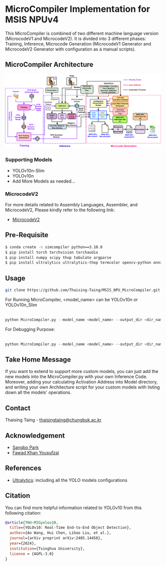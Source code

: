 # MicroCompiler Implementation for MSIS NPUv4
This MicroCompiler is combined of two different machine language version (MicrocodeV1 and MicrocodeV2). It is divided into 3 different phases: Training, Inference, Microcode Generation (MicrocodeV1 Generator and MicrocodeV2 Generator with configuration as a manual scripts).

## MicroCompiler Architecture

![MicroCompiler](MicroCompiler.png)

### Supporting Models
- YOLOv10n-Slim
- YOLOv10n
- Add More Models as needed...

### MicrocodeV2
For more details related to Assembly Languages, Assembler, and MicrocodeV2, Please kindly refer to the following link: 
* [MicrocodeV2](https://github.com/ultralytics)

## Pre-Requisite 
```bash
$ conda create -n simcompiler python==3.10.0
$ pip install torch torchvision torchaudio
$ pip install numpy scipy thop tabulate argparse
$ pip install ultralytics ultralytics-thop termcolor opencv-python onnx onnxruntime 
```

## Usage
```bash
git clone https://github.com/Thaising-Taing/MSIS_NPU_MicroCompiler.git
``` 

For Running MicroCompiler, <model_name> can be YOLOv10n or YOLOv10n_Slim

```python

python MicroCompiler.py --model_name <model_name> --output_dir <dir_name> --image_path <image_path>

```

For Debugging Purpose: 

```python

python MicroCompiler.py --model_name <model_name> --output_dir <dir_name> --image_path <image_path> --DEBUG True --DEBUG_Write True

```

## Take Home Message
If you want to extend to support more custom models, you can just add the new models into the MicroCompiler.py with your own Inference Code. Moreover, adding your calculating Activation Address into Model directory, and writing your own Architecture script for your custom models with listing down all the models' operations.

## Contact
Thaising Taing - thaisingtaing@chungbuk.ac.kr

## Acknowledgement
- [Sangbo Park](sangbopark@chungbuk.ac.kr)
- [Fawad Khan Yousufzai](https://github.com/gofky)

## References
* [Ultralytics](https://github.com/ultralytics): including all the YOLO models configurations 

## Citation
You can find more helpful information related to YOLOv10 from this following citation: 

```bibtex
@article{THU-MIGyolov10,
  title={YOLOv10: Real-Time End-to-End Object Detection},
  author={Ao Wang, Hui Chen, Lihao Liu, et al.},
  journal={arXiv preprint arXiv:2405.14458},
  year={2024},
  institution={Tsinghua University},
  license = {AGPL-3.0}
}
```